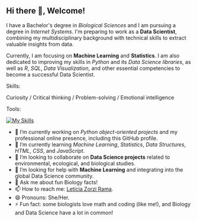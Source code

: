 ## Hi there 👋, Welcome!

I have a Bachelor's degree in *Biological Sciences* and I am pursuing a degree in *Internet Systems*. I'm preparing to work as a **Data Scientist**, combining my multidisciplinary background with technical skills to extract valuable insights from data.

Currently, I am focusing on **Machine Learning** and **Statistics**. I am also dedicated to improving my skills in *Python* and its *Data Science libraries*, as well as *R*, *SQL*, *Data Visualization*, and other essential competencies to become a successful Data Scientist.

Skills:

Curiosity / Critical thinking / Problem-solving / Emotional intelligence

Tools: 

[![My Skills](https://skillicons.dev/icons?i=r,py,anaconda,pycharm,github,mysql&theme=light)](https://skillicons.dev)

- 🔭 I’m currently working on *Python object-oriented projects* and my professional online presence, including this GitHub profile.
- 🌱 I’m currently learning *Machine Learning*, *Statistics*, *Data Structures*, *HTML*, *CSS*, and *JavaScript*.
- 👯 I’m looking to collaborate on **Data Science projects** related to environmental, ecological, and biological studies.
- 🤔 I’m looking for help with **Machine Learning** and integrating into the global Data Science community.
- 💬 Ask me about fun Biology facts!
- 📫 How to reach me: [Letícia Zorzi Rama](https://www.linkedin.com/in/leticiazorzirama/).
- 😄 Pronouns: She/Her.
- ⚡ Fun fact: some biologists love math and coding (like me!), and Biology and Data Science have a lot in common!

